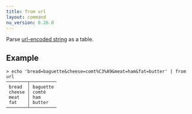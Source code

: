 ```yaml
---
title: from url
layout: command
nu_version: 0.26.0
---
```


Parse [url-encoded string](https://url.spec.whatwg.org/#application/x-www-form-urlencoded) as a table.

## Example

```shell
> echo 'bread=baguette&cheese=comt%C3%A9&meat=ham&fat=butter' | from url
────────┬──────────
 bread  │ baguette
 cheese │ comté
 meat   │ ham
 fat    │ butter
────────┴──────────
```

